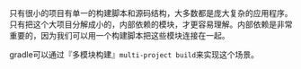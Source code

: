 只有很小的项目有单一的构建脚本和源码结构，大多数都是庞大复杂的应用程序。只有把这个大项目分解成小的，内部依赖的模块，才更容易理解。内部依赖是非常重要的，因为我们可以用一个构建脚本把这些模块连接在一起。

gradle可以通过『多模块构建』`multi-project build`来实现这个场景。


